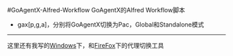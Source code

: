 #GoAgentX-Alfred-Workflow
GoAgentX的Alfred Workflow脚本

* gax[p,g,a]，分别将GoAgentX切换为Pac，Global和Standalone模式

---
这里还有我写的[Windows](https://github.com/AnyOfYou/Windows-AHK-SwitchProxy)下，和[FireFox](https://github.com/AnyOfYou/AutoProxy-Vimperator-Plugin)下的代理切换工具
